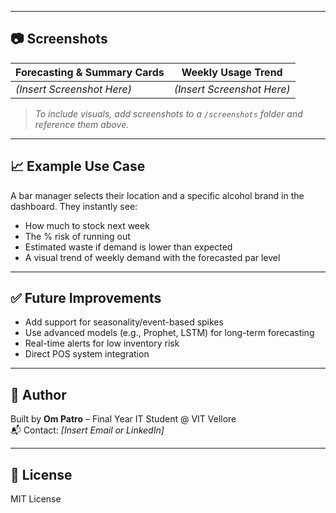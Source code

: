 
---

## 📷 Screenshots

| Forecasting & Summary Cards | Weekly Usage Trend |
|----------------------------|---------------------|
| *(Insert Screenshot Here)* | *(Insert Screenshot Here)* |

> *To include visuals, add screenshots to a `/screenshots` folder and reference them above.*

---

## 📈 Example Use Case

A bar manager selects their location and a specific alcohol brand in the dashboard. They instantly see:
- How much to stock next week
- The % risk of running out
- Estimated waste if demand is lower than expected
- A visual trend of weekly demand with the forecasted par level

---

## ✅ Future Improvements

- Add support for seasonality/event-based spikes
- Use advanced models (e.g., Prophet, LSTM) for long-term forecasting
- Real-time alerts for low inventory risk
- Direct POS system integration

---

## 🧠 Author

Built by **Om Patro** – Final Year IT Student @ VIT Vellore  
📬 Contact: *[Insert Email or LinkedIn]*

---

## 📄 License

MIT License

